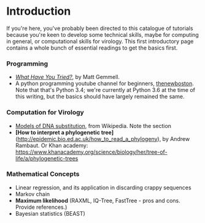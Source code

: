# Introduction
If you're here, you've probably been directed to this catalogue of tutorials because you're keen to develop some technical skills, maybe for computing in general, or computational skills for virology. This first introductory page contains a whole bunch of essential readings to get the basics first. 

### Programming
- *[What Have You Tried?](http://mattgemmell.com/what-have-you-tried/)*, by Matt Gemmell. 
- A python programming youtube channel for beginners, [thenewboston](https://www.youtube.com/watch?v=HBxCHonP6Ro&list=PL6gx4Cwl9DGAcbMi1sH6oAMk4JHw91mC_).  Note that that's Python 3.4; we're currently at Python 3.6 at the time of this writing, but the basics should have largely remained the same. 

### Computation for Virology
 - [Models of DNA substitution](https://en.wikipedia.org/wiki/Models_of_DNA_evolution), from Wikipedia. Note the section
 - **[How to interpret a phylogenetic tree]**(http://epidemic.bio.ed.ac.uk/how_to_read_a_phylogeny), by Andrew Rambaut. Or Khan academy: https://www.khanacademy.org/science/biology/her/tree-of-life/a/phylogenetic-trees

### Mathematical Concepts
 - Linear regression, and its application in discarding crappy sequences
 - Markov chain
 - **Maximum likelihood** (RAXML, IQ-Tree, FastTree - pros and cons. Provide references.)
 - Bayesian statistics (BEAST)
